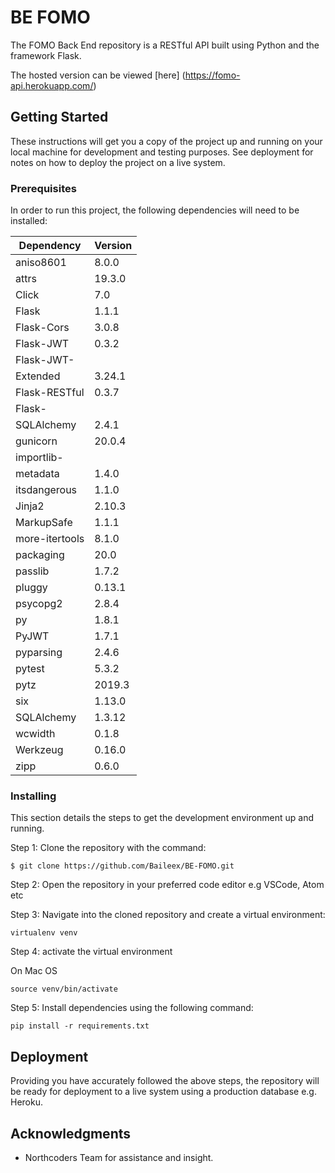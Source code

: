 # BE FOMO

The FOMO Back End repository is a RESTful API built using Python and the framework Flask.

The hosted version can be viewed [here] (https://fomo-api.herokuapp.com/)

## Getting Started

These instructions will get you a copy of the project up and running on your local machine for development and testing purposes. See deployment for notes on how to deploy the project on a live system.

### Prerequisites

In order to run this project, the following dependencies will need to be installed:

| Dependency    | Version |
| ------------- | ------- |
| aniso8601     |  8.0.0  |
| attrs         |  19.3.0 |
| Click         |  7.0    |
| Flask         |  1.1.1  |
| Flask-Cors    |  3.0.8  |
| Flask-JWT     |  0.3.2  |
| Flask-JWT-    |         |
|  Extended     |  3.24.1 |
| Flask-RESTful |  0.3.7  |
| Flask-        |         |
| SQLAlchemy    |  2.4.1  |
| gunicorn      |  20.0.4 |
| importlib-    |         |
| metadata      |  1.4.0  |
| itsdangerous  |  1.1.0  |
| Jinja2        |  2.10.3 |
| MarkupSafe    |  1.1.1  |
| more-itertools|  8.1.0  |
| packaging     |  20.0   |
| passlib       |  1.7.2  |
| pluggy        |  0.13.1 |
| psycopg2      |  2.8.4  |
| py            |  1.8.1  |
| PyJWT         |  1.7.1  |
| pyparsing     |  2.4.6  |
| pytest        |  5.3.2  |
| pytz          |  2019.3 |
| six           |  1.13.0 |
| SQLAlchemy    |  1.3.12 |
| wcwidth       |  0.1.8  |
| Werkzeug      |  0.16.0 |
| zipp          |  0.6.0  |

### Installing

This section details the steps to get the development environment up and running. 


Step 1: Clone the repository with the command: 

```
$ git clone https://github.com/Baileex/BE-FOMO.git
```

Step 2: Open the repository in your preferred code editor e.g VSCode, Atom etc

Step 3: Navigate into the cloned repository and create a virtual environment:


```
virtualenv venv
```

Step 4: activate the virtual environment

On Mac OS
```
source venv/bin/activate
```

Step 5: Install dependencies using the following command:

```
pip install -r requirements.txt
```

## Deployment

Providing you have accurately followed the above steps, the repository will be ready for deployment to a live system using a production database e.g. Heroku.

## Acknowledgments

* Northcoders Team for assistance and insight.
 
